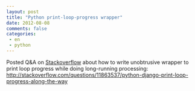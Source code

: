 ```yaml
---
layout: post
title: "Python print-loop-progress wrapper"
date: 2012-08-08
comments: false
categories:
 - en
 - python
---
```



Posted Q&amp;A on <a href="http://stackoverflow.com/">Stackoverflow</a> about how to write unobtrusive wrapper to print loop progress while doing long-running processing:
http://stackoverflow.com/questions/11863537/python-django-print-loop-progress-along-the-way
